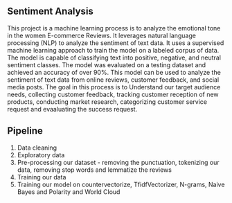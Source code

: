 ## Sentiment Analysis

This project is a machine learning process is to analyze the emotional tone in the women E-commerce Reviews. It leverages natural language processing (NLP) to analyze the sentiment of text data. It uses a supervised machine learning approach to train the model on a labeled corpus of data. The model is capable of classifying text into positive, negative, and neutral sentiment classes. The model was evaluated on a testing dataset and achieved an accuracy of over 90%. This model can be used to analyze the sentiment of text data from online reviews, customer feedback, and social media posts. The goal in this process is to Understand our target audience needs, collecting customer feedback, tracking customer reception of new products, conducting market research, categorizing customer service request and evaaluating the success request.


## Pipeline

1. Data cleaning 
2. Exploratory data 
3. Pre-processing our dataset - removing the punctuation, tokenizing our data, removing stop words and lemmatize the reviews
4. Training our data
5. Training our model on countervectorize, TfidfVectorizer, N-grams, Naive Bayes and Polarity and World Cloud
